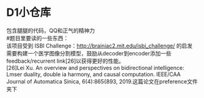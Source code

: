 D1小仓库
====
包含腿腿的代码，QQ和正气的精神力<br>
#题目里要读的一些东西：<br>
该项目受到 ISBI Challenge：http://brainiac2.mit.edu/isbi_challenge/ 的启发<br>
需要构建一个医学图像分割模型，鼓励从decoder到encoder添加一些feedback/recurrent link[26]以获得更好的性能。<br>
[26]Lei Xu. An overview and perspectives on bidirectional intelligence: Lmser duality, double ia harmony, and causal computation. IEEE/CAA Journal of Automatica Sinica, 6(4):865{893, 2019.这篇论文在preference文件夹下<br>
